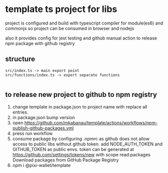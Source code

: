 # template ts project for libs

project is configured and build with typescript compiler for module(es6) and commonjs 
so project can be consumed in browser and nodejs

also it provides config for jest testing and github manual action to release npm package with github registry
## structure 

```
src/index.ts -> main export point 
src/functions/index.ts -> export separate functions


```

## to release new project to github to npm registry
1. change template in package.json to project name with replace all entries. 
2. in package.json bump version
3. open https://github.com/mkabanau/template/actions/workflows/npm-publish-github-packages.yml
4. press run workflow
5. consume package by configuring .npmrc as github does not allow access to public libs without github token. add NODE_AUTH_TOKEN and GITHUB_TOKEN as public envs. token can be generated at https://github.com/settings/tokens/new with scope read:packages Download packages from GitHub Package Registry
6. npm i @pixi-wallet/template


